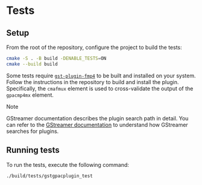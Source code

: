 # Tests

## Setup

From the root of the repository, configure the project to build the tests:

```bash
cmake -S . -B build -DENABLE_TESTS=ON
cmake --build build
```

Some tests require [`gst-plugin-fmp4`](https://gitlab.freedesktop.org/gstreamer/gst-plugins-rs) to be built and installed on your system. Follow the instructions in the repository to build and install the plugin. Specifically, the `cmafmux` element is used to cross-validate the output of the `gpacmp4mx` element.

> [!NOTE]
> GStreamer documentation describes the plugin search path in detail. You can refer to the [GStreamer documentation](https://gstreamer.freedesktop.org/documentation/gstreamer/gstregistry.html?gi-language=c) to understand how GStreamer searches for plugins.

## Running tests

To run the tests, execute the following command:

```bash
./build/tests/gstgpacplugin_test
```
